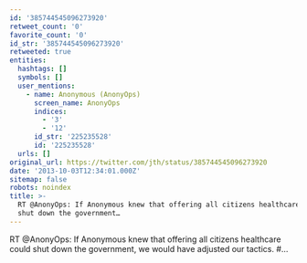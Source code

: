 ```yaml
---
id: '385744545096273920'
retweet_count: '0'
favorite_count: '0'
id_str: '385744545096273920'
retweeted: true
entities:
  hashtags: []
  symbols: []
  user_mentions:
    - name: Anonymous (AnonyOps)
      screen_name: AnonyOps
      indices:
        - '3'
        - '12'
      id_str: '225235528'
      id: '225235528'
  urls: []
original_url: https://twitter.com/jth/status/385744545096273920
date: '2013-10-03T12:34:01.000Z'
sitemap: false
robots: noindex
title: >-
  RT @AnonyOps: If Anonymous knew that offering all citizens healthcare could
  shut down the government…
---
```


RT @AnonyOps: If Anonymous knew that offering all citizens healthcare could shut down the government, we would have adjusted our tactics. #…